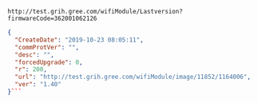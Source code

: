 `http://test.grih.gree.com/wifiModule/Lastversion?firmwareCode=362001062126`

```json
{
  "CreateDate": "2019-10-23 08:05:11",
  "commProtVer": "",
  "desc": "",
  "forcedUpgrade": 0,
  "r": 200,
  "url": "http://test.grih.gree.com/wifiModule/image/11852/1164006",
  "ver": "1.40"
}```